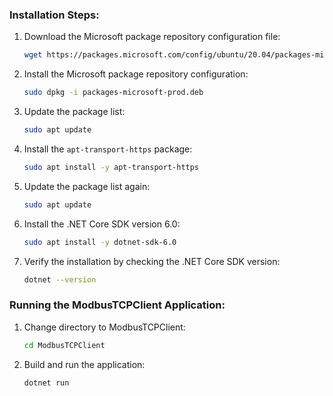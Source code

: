 ### Installation Steps:

1. Download the Microsoft package repository configuration file:

    ```bash
    wget https://packages.microsoft.com/config/ubuntu/20.04/packages-microsoft-prod.deb -O packages-microsoft-prod.deb
    ```

2. Install the Microsoft package repository configuration:

    ```bash
    sudo dpkg -i packages-microsoft-prod.deb
    ```

3. Update the package list:

    ```bash
    sudo apt update
    ```

4. Install the `apt-transport-https` package:

    ```bash
    sudo apt install -y apt-transport-https
    ```

5. Update the package list again:

    ```bash
    sudo apt update
    ```

6. Install the .NET Core SDK version 6.0:

    ```bash
    sudo apt install -y dotnet-sdk-6.0
    ```

7. Verify the installation by checking the .NET Core SDK version:

    ```bash
    dotnet --version
    ```

### Running the ModbusTCPClient Application:

1. Change directory to ModbusTCPClient:

    ```bash
    cd ModbusTCPClient
    ```

2. Build and run the application:

    ```bash
    dotnet run
    ```
